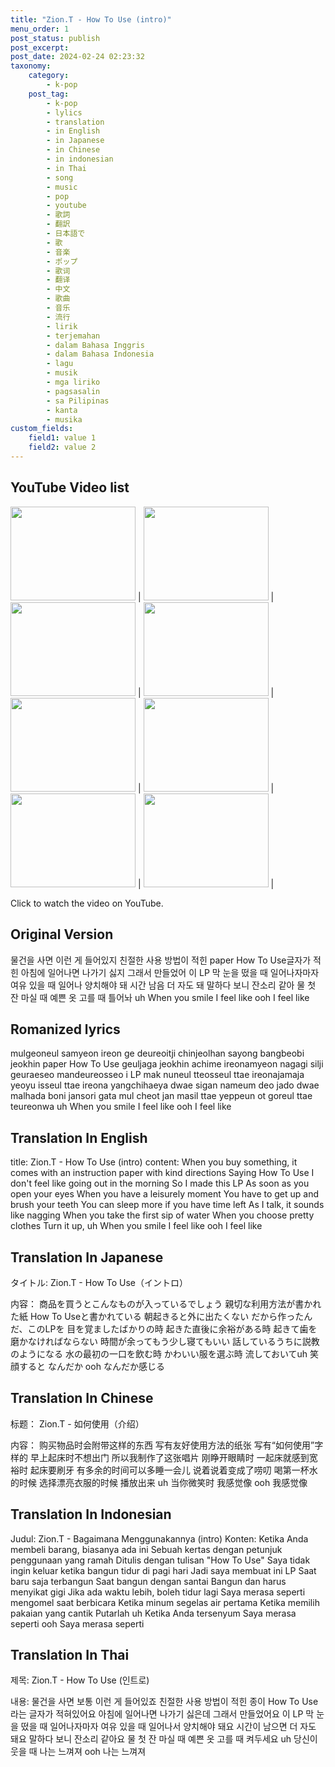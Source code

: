 ```yaml
---
title: "Zion.T - How To Use (intro)"
menu_order: 1
post_status: publish
post_excerpt: 
post_date: 2024-02-24 02:23:32
taxonomy:
    category:
        - k-pop
    post_tag:
        - k-pop
        - lylics
        - translation
        - in English
        - in Japanese
        - in Chinese
        - in indonesian
        - in Thai
        - song
        - music
        - pop
        - youtube
        - 歌詞
        - 翻訳
        - 日本語で
        - 歌
        - 音楽
        - ポップ
        - 歌词
        - 翻译
        - 中文
        - 歌曲
        - 音乐
        - 流行
        - lirik
        - terjemahan
        - dalam Bahasa Inggris
        - dalam Bahasa Indonesia
        - lagu
        - musik
        - mga liriko
        - pagsasalin
        - sa Pilipinas
        - kanta
        - musika
custom_fields:
    field1: value 1
    field2: value 2
---
```


## YouTube Video list
 [<img src='http://img.youtube.com/vi/qbHcucimjDw/0.jpg' width='200' height='150'>](https://youtu.be/qbHcucimjDw) | [<img src='http://img.youtube.com/vi/nqMYG2Riq54/0.jpg' width='200' height='150'>](https://youtu.be/nqMYG2Riq54) | [<img src='http://img.youtube.com/vi/NgYtTTogbQg/0.jpg' width='200' height='150'>](https://youtu.be/NgYtTTogbQg) | [<img src='http://img.youtube.com/vi/Moyja76S_YQ/0.jpg' width='200' height='150'>](https://youtu.be/Moyja76S_YQ) | [<img src='http://img.youtube.com/vi/RvhVBVwoZQY/0.jpg' width='200' height='150'>](https://youtu.be/RvhVBVwoZQY) |
 [<img src='http://img.youtube.com/vi/JG_g5MMH9e4/0.jpg' width='200' height='150'>](https://youtu.be/JG_g5MMH9e4) | [<img src='http://img.youtube.com/vi/vsLMw47fXEc/0.jpg' width='200' height='150'>](https://youtu.be/vsLMw47fXEc) | [<img src='http://img.youtube.com/vi/Uv3bM4ku5N8/0.jpg' width='200' height='150'>](https://youtu.be/Uv3bM4ku5N8) |

Click to watch the video on YouTube.
## Original Version
물건을 사면 이런 게 들어있지 
친절한 사용 방법이 적힌 paper
How To Use글자가 적힌 
아침에 일어나면 나가기 싫지 
그래서 만들었어 이 LP
막 눈을 떴을 때 
일어나자마자 여유 있을 때 
일어나 양치해야 돼 
시간 남음 더 자도 돼 
말하다 보니 잔소리 같아 
물 첫 잔 마실 때 
예쁜 옷 고를 때 
틀어놔 uh
When you smile
I feel like
ooh
I feel like



## Romanized lyrics
mulgeoneul samyeon ireon ge deureoitji 
chinjeolhan sayong bangbeobi jeokhin paper 
How To Use geuljaga jeokhin 
achime ireonamyeon nagagi silji 
geuraeseo mandeureosseo i LP 
mak nuneul tteosseul ttae 
ireonajamaja yeoyu isseul ttae 
ireona yangchihaeya dwae 
sigan nameum deo jado dwae 
malhada boni jansori gata 
mul cheot jan masil ttae 
yeppeun ot goreul ttae 
teureonwa uh 
When you smile 
I feel like 
ooh 
I feel like 



## Translation In English
title: Zion.T - How To Use (intro) 
content:
When you buy something, it comes with
an instruction paper with kind directions
Saying How To Use
I don't feel like going out in the morning
So I made this LP
As soon as you open your eyes
When you have a leisurely moment
You have to get up and brush your teeth
You can sleep more if you have time left
As I talk, it sounds like nagging
When you take the first sip of water
When you choose pretty clothes
Turn it up, uh
When you smile
I feel like
ooh
I feel like
## Translation In Japanese
タイトル:
Zion.T - How To Use（イントロ）

内容：
商品を買うとこんなものが入っているでしょう
親切な利用方法が書かれた紙
How To Useと書かれている
朝起きると外に出たくない
だから作ったんだ、このLPを
目を覚ましたばかりの時
起きた直後に余裕がある時
起きて歯を磨かなければならない
時間が余ってもう少し寝てもいい
話しているうちに説教のようになる
水の最初の一口を飲む時
かわいい服を選ぶ時
流しておいてuh
笑顔すると
なんだか
ooh
なんだか感じる
## Translation In Chinese
标题：
Zion.T - 如何使用（介绍）

内容：
购买物品时会附带这样的东西
写有友好使用方法的纸张
写有“如何使用”字样的
早上起床时不想出门
所以我制作了这张唱片
刚睁开眼睛时
一起床就感到宽裕时
起床要刷牙
有多余的时间可以多睡一会儿
说着说着变成了唠叨
喝第一杯水的时候
选择漂亮衣服的时候
播放出来 uh
当你微笑时
我感觉像
ooh
我感觉像
## Translation In Indonesian
Judul: Zion.T - Bagaimana Menggunakannya (intro)
Konten: 
Ketika Anda membeli barang, biasanya ada ini
Sebuah kertas dengan petunjuk penggunaan yang ramah
Ditulis dengan tulisan "How To Use"
Saya tidak ingin keluar ketika bangun tidur di pagi hari
Jadi saya membuat ini LP
Saat baru saja terbangun
Saat bangun dengan santai
Bangun dan harus menyikat gigi
Jika ada waktu lebih, boleh tidur lagi
Saya merasa seperti mengomel saat berbicara
Ketika minum segelas air pertama
Ketika memilih pakaian yang cantik
Putarlah uh
Ketika Anda tersenyum
Saya merasa seperti
ooh
Saya merasa seperti
## Translation In Thai
제목: Zion.T - How To Use (인트로)

내용:
물건을 사면 보통 이런 게 들어있죠
친절한 사용 방법이 적힌 종이
How To Use라는 글자가 적혀있어요
아침에 일어나면 나가기 싫은데
그래서 만들었어요 이 LP
막 눈을 떴을 때
일어나자마자 여유 있을 때
일어나서 양치해야 돼요
시간이 남으면 더 자도 돼요
말하다 보니 잔소리 같아요
물 첫 잔 마실 때
예쁜 옷 고를 때
켜두세요 uh
당신이 웃을 때
나는 느껴져
ooh
나는 느껴져
